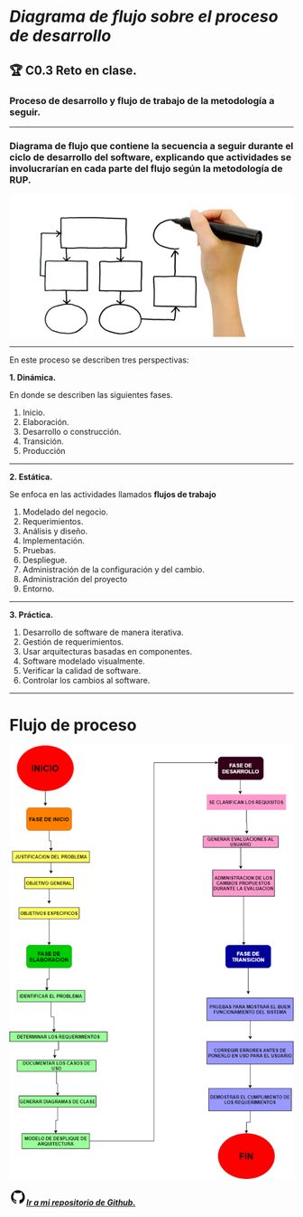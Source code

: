 # ***Diagrama de flujo sobre el proceso de desarrollo***

## 🏆 **C0.3 Reto en clase.**

### **Proceso de desarrollo y flujo de trabajo de la metodología a seguir.**

---
### Diagrama de flujo que contiene la secuencia a seguir durante el ciclo de desarrollo del software, explicando que actividades se involucrarían en cada parte del flujo según la metodología de RUP.
![](Images/DF.png)
___
En este proceso se describen tres perspectivas:

**1. Dinámica.**

En donde se describen las siguientes fases.
1. Inicio.
2. Elaboración.
3. Desarrollo o construcción.
4. Transición.
5. Producción
___
**2. Estática.**

Se enfoca en las actividades llamados **flujos de trabajo**
1. Modelado del negocio.
2. Requerimientos.
3. Análisis y diseño.
4. Implementación.
5. Pruebas.
6. Despliegue.
7. Administración de la configuración y del cambio.
8. Administración del proyecto
9. Entorno.
___
**3. Práctica.**

1. Desarrollo de software de manera iterativa.
2. Gestión de requerimientos.
3. Usar arquitecturas basadas en componentes.
4. Software modelado visualmente.
5. Verificar la calidad de software.
6. Controlar los cambios al software.
___

# **Flujo de proceso**
![](Images/flujo_de_proceso.png)



<img src=Images/github1600.png width=30 height=30>[***Ir a mi repositorio de Github.***](https://github.com/DianaHFer/Analisis-avanzado-de-software)